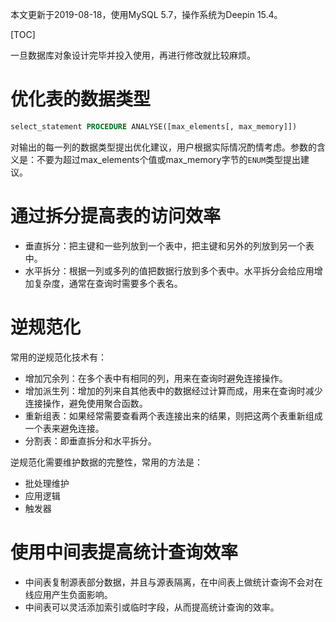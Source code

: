 本文更新于2019-08-18，使用MySQL 5.7，操作系统为Deepin 15.4。

[TOC]

一旦数据库对象设计完毕并投入使用，再进行修改就比较麻烦。

# 优化表的数据类型

```sql
select_statement PROCEDURE ANALYSE([max_elements[, max_memory]])
```

对输出的每一列的数据类型提出优化建议，用户根据实际情况酌情考虑。参数的含义是：不要为超过max_elements个值或max_memory字节的`ENUM`类型提出建议。

# 通过拆分提高表的访问效率

* 垂直拆分：把主键和一些列放到一个表中，把主键和另外的列放到另一个表中。
* 水平拆分：根据一列或多列的值把数据行放到多个表中。水平拆分会给应用增加复杂度，通常在查询时需要多个表名。

# 逆规范化

常用的逆规范化技术有：

* 增加冗余列：在多个表中有相同的列，用来在查询时避免连接操作。
* 增加派生列：增加的列来自其他表中的数据经过计算而成，用来在查询时减少连接操作，避免使用聚合函数。
* 重新组表：如果经常需要查看两个表连接出来的结果，则把这两个表重新组成一个表来避免连接。
* 分割表：即垂直拆分和水平拆分。

逆规范化需要维护数据的完整性，常用的方法是：

* 批处理维护
* 应用逻辑
* 触发器

# 使用中间表提高统计查询效率

* 中间表复制源表部分数据，并且与源表隔离，在中间表上做统计查询不会对在线应用产生负面影响。
* 中间表可以灵活添加索引或临时字段，从而提高统计查询的效率。
